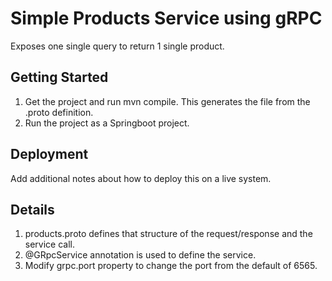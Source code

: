 # Simple Products Service using gRPC

Exposes one single query to return 1 single product. 

## Getting Started

1. Get the project and run mvn compile. This generates the file from the .proto definition. 
2. Run the project as a Springboot project. 


## Deployment

Add additional notes about how to deploy this on a live system.

## Details

1. products.proto defines that structure of the request/response and the service call. 
2. @GRpcService annotation is used to define the service. 
3. Modify grpc.port property to change the port from the default of 6565. 

